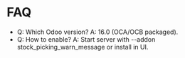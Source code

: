 # FAQ

- Q: Which Odoo version? A: 16.0 (OCA/OCB packaged).
- Q: How to enable? A: Start server with --addon stock_picking_warn_message or install in UI.
